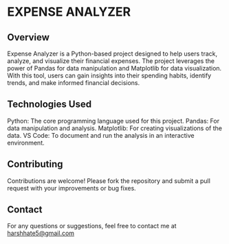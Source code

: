 
# EXPENSE ANALYZER

## Overview

Expense Analyzer is a Python-based project designed to help users track, analyze, and visualize their financial expenses. The project leverages the power of Pandas for data manipulation and Matplotlib for data visualization. With this tool, users can gain insights into their spending habits, identify trends, and make informed financial decisions.

## Technologies Used

Python: The core programming language used for this project.
Pandas: For data manipulation and analysis.
Matplotlib: For creating visualizations of the data.
VS Code: To document and run the analysis in an interactive environment.

## Contributing

Contributions are welcome! Please fork the repository and submit a pull request with your improvements or bug fixes.

## Contact

For any questions or suggestions, feel free to contact me at harshhate5@gmail.com
